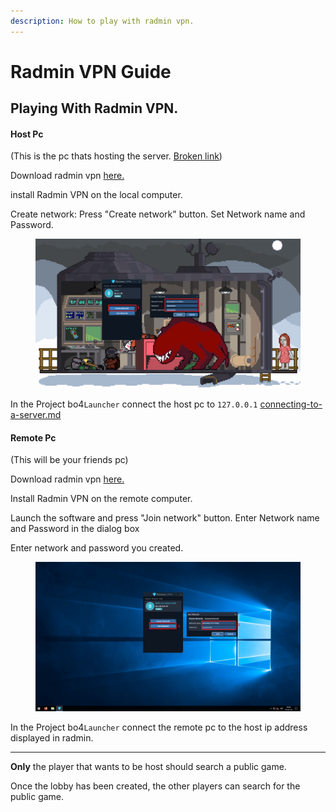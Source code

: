 ```yaml
---
description: How to play with radmin vpn.
---
```


# Radmin VPN Guide

## Playing With Radmin VPN.

#### Host Pc&#x20;

(This is the pc thats hosting the server. [Broken link](broken-reference "mention"))



Download radmin vpn [here.](https://www.radmin-vpn.com/)

install Radmin VPN on the local computer.

Create network: Press "Create network" button. Set Network name and Password.

<figure><img src="../.gitbook/assets/image (2).png" alt=""><figcaption></figcaption></figure>

In the Project bo4`Launcher` connect the host pc to `127.0.0.1`  [connecting-to-a-server.md](../launcher-guide/connecting-to-a-server.md "mention")



#### Remote Pc

(This will be your friends pc)



Download radmin vpn [here.](https://www.radmin-vpn.com/)

Install Radmin VPN on the remote computer.

Launch the software and press "Join network" button. Enter Network name and Password in the dialog box

Enter network and password you created.

<figure><img src="../.gitbook/assets/image (3).png" alt=""><figcaption></figcaption></figure>

In the Project bo4`Launcher` connect the remote pc to the host ip address displayed in radmin.

***

**Only** the player that wants to be host should search a public game.

Once the lobby has been created, the other players can search for the public game.
